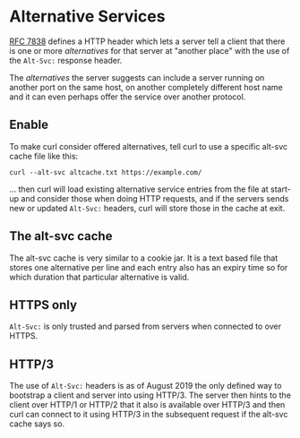 # Alternative Services

[RFC 7838](https://www.rfc-editor.org/rfc/rfc7838.txt) defines a HTTP header
which lets a server tell a client that there is one or more *alternatives* for
that server at "another place" with the use of the `Alt-Svc:` response header.

The *alternatives* the server suggests can include a server running on another
port on the same host, on another completely different host name and it can
even perhaps offer the service over another protocol.

## Enable

To make curl consider offered alternatives, tell curl to use a specific
alt-svc cache file like this:

    curl --alt-svc altcache.txt https://example.com/

... then curl will load existing alternative service entries from the file at
start-up and consider those when doing HTTP requests, and if the servers sends
new or updated `Alt-Svc:` headers, curl will store those in the cache at exit.

## The alt-svc cache

The alt-svc cache is very similar to a cookie jar. It is a text based file
that stores one alternative per line and each entry also has an expiry time so
for which duration that particular alternative is valid.

## HTTPS only

`Alt-Svc:` is only trusted and parsed from servers when connected to over
HTTPS.

## HTTP/3

The use of `Alt-Svc:` headers is as of August 2019 the only defined way to
bootstrap a client and server into using HTTP/3. The server then hints to the
client over HTTP/1 or HTTP/2 that it also is available over HTTP/3 and then
curl can connect to it using HTTP/3 in the subsequent request if the alt-svc
cache says so.

